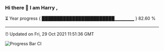 ### Hi there 👋 I am Harry , 

⏳ Year progress { ████████████████████████▁▁▁▁▁▁ } 82.60 %

---

⏰ Updated on Fri, 29 Oct 2021 11:51:36 GMT

![Progress Bar CI](https://github.com/duykhang68/duykhang68/workflows/Progress%20Bar%20CI/badge.svg)
